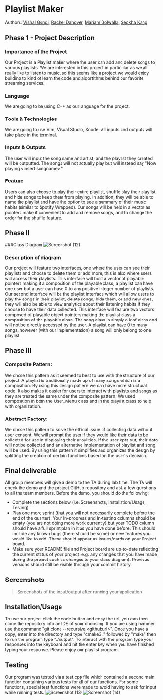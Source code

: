 # Playlist Maker
Authors: [Vishal Gondi](https://github.com/vgondi123), [Rachel Danover](https://github.com/RDanover), [Mariam Golwalla](https://github.com/mgolw001), [Seokha Kang](https://github.com/seokhakangcs)

## Phase 1 - Project Description

### Importance of the Project
Our Project is a Playlist maker where the user can add and delete songs to various playlists. We are interested in this project in particular as we all really like to listen to music, so this seems like a project we would enjoy building to kind of learn the code and algortithms behind our favorite streaming services.

### Language
We are going to be using C++ as our language for the project.

### Tools & Technologies
We are going to use Vim, Visual Studio, Xcode. All inputs and outputs will take place in the terminal.

### Inputs & Outputs
The user will input the song name and artist, and the playlist they created will be outputted. The songs will not actually play but will instead say "Now playing \<insert songname>\."

### Feature
Users can also choose to play their entire playlist, shuffle play their playlist, and hide songs to keep them from playing. In addition, they will be able to name the playlist and have the option to see a summary of their music habits (similar to Spotify Wrapped). Our songs will be held in a vector as pointers make it convenient to add and remove songs, and to change the order for the shuffle feature.

## Phase II

###Class Diagram
![Screenshot (12)](https://user-images.githubusercontent.com/60625627/143936351-66a09c81-0aee-4b09-80af-cbb76e6b7e02.png)

### Description of diagram
Our project will feature two interfaces, one where the user can see their playlists and choose to delete them or add more, this is also where users will access their playlists. This interface will hold a vector of playable pointers making it a composition of the playable class, a playlist can have one user but a user can have 0 to any positive integer number of playlists. Our second interface will be the playlist interface which will allow users to play the songs in their playlist, delete songs, hide them, or add new ones, they will also be able to view analytics about their listening habits if they choose to have their data collected. This interface will feature two vectors composed of playable object pointers making the playlist class a composition of the playable class. The song class is simply a leaf class and will not be directly accessed by the user. A playlist can have 0 to many songs, however (with our implementation) a song will only belong to one playlist. 
 
 ## Phase III
 ### Composite Pattern:
 We chose this pattern as it seemed to best to use with the structure of our project. A playlist is traditionally made up of many songs which is a composition. By using    this design pattern we can have more structural code. It also makes it easier for users to interact with playlists and songs as they are treated the same under the composite pattern. We used composition in both the User_Menu class and in the playlist class to help with organization. 
### Abstract Factory:
 We chose this pattern to solve the ethical issue of collecting data without user consent. We will prompt the user if they would like their data to be collected for use in     displaying their anaylitics. If the user opts out, their data will not be collected and an alternative implementation of playlist and song will be used. By using this     pattern it simplifies and organizes the design by splitting the creation of certain functions based on the user's decision. 

  ## Final deliverable
 All group members will give a demo to the TA during lab time. The TA will check the demo and the project GitHub repository and ask a few questions to all the team members. 
 Before the demo, you should do the following:
 * Complete the sections below (i.e. Screenshots, Installation/Usage, Testing)
 * Plan one more sprint (that you will not necessarily complete before the end of the quarter). Your In-progress and In-testing columns should be empty (you are not doing more work currently) but your TODO column should have a full sprint plan in it as you have done before. This should include any known bugs (there should be some) or new features you would like to add. These should appear as issues/cards on your Project board.
 * Make sure your README file and Project board are up-to-date reflecting the current status of your project (e.g. any changes that you have made during the project such as changes to your class diagram). Previous versions should still be visible through your commit history. 
 
 ## Screenshots
 > Screenshots of the input/output after running your application
 ## Installation/Usage
 To use our project click the code button and copy the url, you can then clone the repository into an IDE of your choosing. If you are using hammer use the command "git clone --recursive \<githuburl\>". Once you have a copy, enter into the directory and type "cmake3 ." followed by "make" then to run the program type "./output". To interact with the program type your responses into the keyboard and hit the enter key when you have finished typing your response. Please enjoy our playlist program. 
 
 ## Testing
Our program was tested via a test.cpp file which contained a second main function containing various tests for all of our functions. For some functions, special test functions were made to avoid having to ask for input while running tests. 
![Screenshot (13)](https://user-images.githubusercontent.com/60625627/143936770-b34a860a-dde6-464d-badd-4165732d751e.png)
![Screenshot (14)](https://user-images.githubusercontent.com/60625627/143936785-4747510f-c185-406e-af4b-4c0d184a4b12.png)


 
